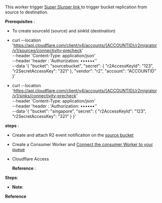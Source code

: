 
This worker trigger [Super Slurper link ](https://developers.cloudflare.com/r2/data-migration/super-slurper/) to trigger bucket replication from source to destination.


**Prerequisites** :
- To create sourceId (source) and sinkId (destination)  

- curl --location 'https://api.cloudflare.com/client/v4/accounts/{ACCOUNTID}/r2migrator/v1/sources/connectivity-precheck' \
--header 'Content-Type: application/json' \
--header 'header : 'Authorization: ••••••'' \
--data '{
    "bucket": "sourcebucket",
    "secret": {
        "r2AccessKeyId": "123",
        "r2SecretAccessKey": "321"
    },
    "vendor": "r2",
    "account": "ACCOUNTID"
}'


- curl --location 'https://api.cloudflare.com/client/v4/accounts/{ACCOUNTID}/r2migrator/v1/sinks/connectivity-precheck' \
--header 'Content-Type: application/json' \
--header 'header : 'Authorization: ••••••'' \
--data '{
    "bucket": "singapore",
    "secret": {
        "r2AccessKeyId": "123",
        "r2SecretAccessKey": "321"
    }
}'

**steps** :

- Create and attach R2 event notification on the [source bucket](https://developers.cloudflare.com/r2/buckets/event-notifications/) 
- Create a Consumer Worker and [Connect the consumer Worker to your queue ](https://developers.cloudflare.com/queues/get-started/#connect-the-consumer-worker-to-your-queue)
- Cloudflare Access

  **Reference** :


 **Steps**:
 


 - **Note**:

  **Reference** 


